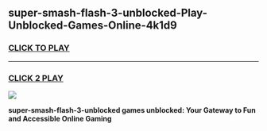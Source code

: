 
## super-smash-flash-3-unblocked-Play-Unblocked-Games-Online-4k1d9
<h3>
<a href="https://premium76.site?title=super-smash-flash-3-unblocked&ref=25A">CLICK TO PLAY</a></h3>
<hr>

<h3>
<a href="https://premium76.site?title=super-smash-flash-3-unblocked&ref=25A">CLICK 2 PLAY</a>
  
</h3>

<a href="https://premium76.site?title=super-smash-flash-3-unblocked&ref=25A"><img src="https://clearcache.store/games.png"></a>


**super-smash-flash-3-unblocked games unblocked: Your Gateway to Fun and Accessible Online Gaming**
